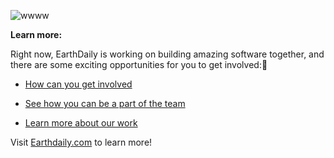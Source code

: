 
![wwww](https://github.com/earthdaily/.github/assets/149197179/a62e6aa8-b73d-46b0-97a0-038158b28c66)

**Learn more:**

Right now, EarthDaily is working on building amazing software together, and there are some exciting opportunities for you to get involved:

- [How can you get involved](https://earthdaily.com/foundational-partner-program/)

- [See how you can be a part of the team](https://earthdaily.com/careers/) 

- [Learn more about our work](https://earthdaily.com/blog/) 

Visit [Earthdaily.com](https://earthdaily.com/) to learn more!



